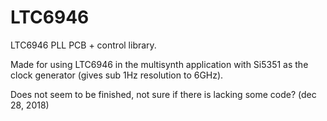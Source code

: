 # LTC6946
LTC6946 PLL PCB + control library.

Made for using LTC6946 in the multisynth application with Si5351 as the clock generator (gives sub 1Hz resolution to 6GHz).

Does not seem to be finished, not sure if there is lacking some code? (dec 28, 2018)
